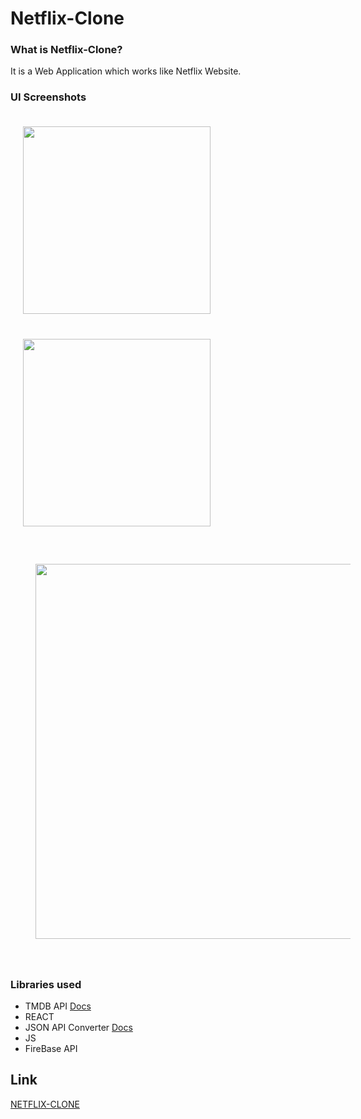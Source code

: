 # Netflix-Clone

### What is Netflix-Clone?
It is a Web Application which works like Netflix Website.

### UI Screenshots

<a href="https://github.com/Prathmesh9860/netflix-clone/blob/gh-pages/OP2.JPG"><img src="https://github.com/Prathmesh9860/netflix-clone/blob/gh-pages/OP2.JPG" width="300" hspace="20" vspace="20"></a>
<a href="https://github.com/Prathmesh9860/netflix-clone/blob/gh-pages/OP3.JPG"><img src="https://github.com/Prathmesh9860/netflix-clone/blob/gh-pages/OP3.JPG" width="300" hspace="20" vspace="20"></a>
<a href="https://github.com/Prathmesh9860/netflix-clone/blob/gh-pages/OP1.JPG"><img src="https://github.com/Prathmesh9860/netflix-clone/blob/gh-pages/OP1.JPG" width="600" hspace="40" vspace="40"></a>


### Libraries used

- TMDB API [Docs](https://developers.themoviedb.org/)
- REACT 
- JSON API Converter [Docs](https://github.com/jasminb/jsonapi-converter)
- JS 
- FireBase API 

## Link
[NETFLIX-CLONE](https://netflix-clone-12551.web.app/)
